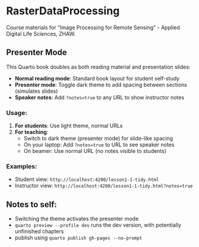 # RasterDataProcessing

Course materials for "Image Processing for Remote Sensing" - Applied Digital Life Sciences, ZHAW.

## Presenter Mode

This Quarto book doubles as both reading material and presentation slides:

- **Normal reading mode**: Standard book layout for student self-study
- **Presenter mode**: Toggle dark theme to add spacing between sections (simulates slides)
- **Speaker notes**: Add `?notes=true` to any URL to show instructor notes

### Usage:

1. **For students**: Use light theme, normal URLs
2. **For teaching**:
   - Switch to dark theme (presenter mode) for slide-like spacing
   - On your laptop: Add `?notes=true` to URL to see speaker notes
   - On beamer: Use normal URL (no notes visible to students)

### Examples:
- Student view: `http://localhost:4200/lesson1-1-tidy.html`
- Instructor view: `http://localhost:4200/lesson1-1-tidy.html?notes=true`

## Notes to self:

- Switching the theme activates the presenter mode
- `quarto preview --profile dev` runs the dev version, with potentially unfinished chapters
- publish using `quarto publish gh-pages --no-prompt`

